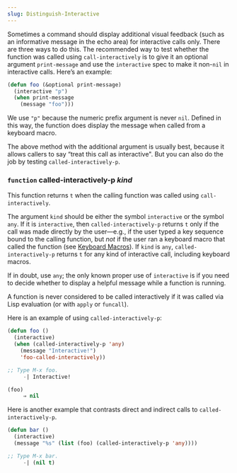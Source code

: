 ```yaml
---
slug: Distinguish-Interactive
---
```


Sometimes a command should display additional visual feedback (such as an informative message in the echo area) for interactive calls only. There are three ways to do this. The recommended way to test whether the function was called using `call-interactively` is to give it an optional argument `print-message` and use the `interactive` spec to make it non-`nil` in interactive calls. Here’s an example:

```lisp
(defun foo (&optional print-message)
  (interactive "p")
  (when print-message
    (message "foo")))
```

We use `"p"` because the numeric prefix argument is never `nil`. Defined in this way, the function does display the message when called from a keyboard macro.

The above method with the additional argument is usually best, because it allows callers to say “treat this call as interactive". But you can also do the job by testing `called-interactively-p`.

### <span className="tag function">`function`</span> **called-interactively-p** *kind*

This function returns `t` when the calling function was called using `call-interactively`.

The argument `kind` should be either the symbol `interactive` or the symbol `any`. If it is `interactive`, then `called-interactively-p` returns `t` only if the call was made directly by the user—e.g., if the user typed a key sequence bound to the calling function, but *not* if the user ran a keyboard macro that called the function (see [Keyboard Macros](/docs/elisp/Keyboard-Macros)). If `kind` is `any`, `called-interactively-p` returns `t` for any kind of interactive call, including keyboard macros.

If in doubt, use `any`; the only known proper use of `interactive` is if you need to decide whether to display a helpful message while a function is running.

A function is never considered to be called interactively if it was called via Lisp evaluation (or with `apply` or `funcall`).

Here is an example of using `called-interactively-p`:

```lisp
(defun foo ()
  (interactive)
  (when (called-interactively-p 'any)
    (message "Interactive!")
    'foo-called-interactively))
```



```lisp
;; Type M-x foo.
     -| Interactive!
```



```lisp
(foo)
     ⇒ nil
```

Here is another example that contrasts direct and indirect calls to `called-interactively-p`.

```lisp
(defun bar ()
  (interactive)
  (message "%s" (list (foo) (called-interactively-p 'any))))
```



```lisp
;; Type M-x bar.
     -| (nil t)
```
